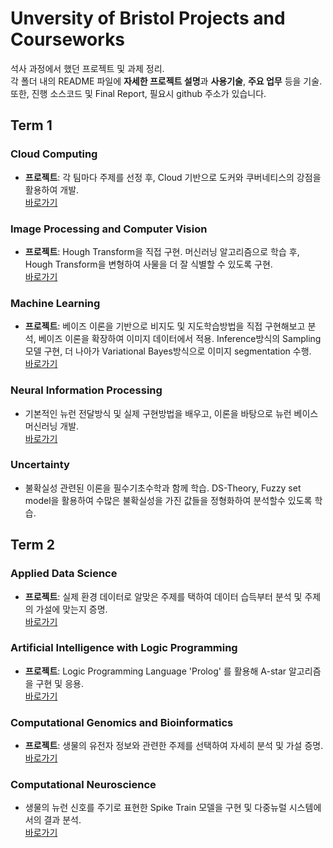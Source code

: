 # Unversity of Bristol Projects and Courseworks


석사 과정에서 했던 프로젝트 및 과제 정리.  
각 폴더 내의 README 파일에 **자세한 프로젝트 설명**과 **사용기술**, **주요 업무** 등을 기술.  
또한, 진행 소스코드 및 Final Report, 필요시 github 주소가 있습니다.  

## Term 1
### Cloud Computing  
 * **프로젝트**: 각 팀마다 주제를 선정 후, Cloud 기반으로 도커와 쿠버네티스의 강점을 활용하여 개발.  
 [바로가기](https://github.com/junghyun4425/UoB_Projects/tree/master/term1/Cloud_Computing)
### Image Processing and Computer Vision  
 * **프로젝트**: Hough Transform을 직접 구현. 머신러닝 알고리즘으로 학습 후, Hough Transform을 변형하여 사물을 더 잘 식별할 수 있도록 구현.  
 [바로가기](https://github.com/junghyun4425/UoB_Projects/tree/master/term1/Image_Processing)
### Machine Learning  
 * **프로젝트**: 베이즈 이론을 기반으로 비지도 및 지도학습방법을 직접 구현해보고 분석, 베이즈 이론을 확장하여 이미지 데이터에서 적용. Inference방식의 Sampling모델 구현, 더 나아가 Variational Bayes방식으로 이미지 segmentation 수행.  
 [바로가기](https://github.com/junghyun4425/UoB_Projects/tree/master/term1/Machine_Learning)
### Neural Information Processing  
 * 기본적인 뉴런 전달방식 및 실제 구현방법을 배우고, 이론을 바탕으로 뉴런 베이스 머신러닝 개발.  
 [바로가기](https://github.com/junghyun4425/UoB_Projects/tree/master/term1/Neural_Information_Processing)
### Uncertainty  
 * 불확실성 관련된 이론을 필수기초수학과 함께 학습. DS-Theory, Fuzzy set model을 활용하여 수많은 불확실성을 가진 값들을 정형화하여 분석할수 있도록 학습.  

## Term 2
### Applied Data Science  
 * **프로젝트**: 실제 환경 데이터로 알맞은 주제를 택하여 데이터 습득부터 분석 및 주제의 가설에 맞는지 증명.  
 [바로가기](https://github.com/junghyun4425/UoB_Projects/tree/master/term2/Applied_Data_Science)
### Artificial Intelligence with Logic Programming  
 * **프로젝트**: Logic Programming Language 'Prolog' 를 활용해 A-star 알고리즘을 구현 및 응용.  
 [바로가기](https://github.com/junghyun4425/UoB_Projects/tree/master/term2/Artificial_Logic_Programming)
### Computational Genomics and Bioinformatics  
 * **프로젝트**: 생물의 유전자 정보와 관련한 주제를 선택하여 자세히 분석 및 가설 증명.  
 [바로가기](https://github.com/junghyun4425/UoB_Projects/tree/master/term2/Computational_Genomics)
### Computational Neuroscience  
 * 생물의 뉴런 신호를 주기로 표현한 Spike Train 모델을 구현 및 다중뉴럴 시스템에서의 결과 분석.  
 [바로가기](https://github.com/junghyun4425/UoB_Projects/tree/master/term2/Computational_Neuroscience)
